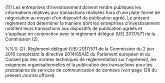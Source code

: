 (11) Les entreprises d'investissement doivent rendre publiques les informations relatives aux transactions réalisées hors d'une plate-forme de négociation au moyen d'un dispositif de publication agréé. Le présent règlement doit déterminer la manière dont les entreprises d'investissement notifient leurs transactions aux dispositifs de publication agréés et s'applique en conjonction avec le règlement délégué (UE) 2017/571 de la Commission (2).

%%% (2)  Règlement délégué (UE) 2017/571 de la Commission du 2 juin 2016 complétant la directive 2014/65/UE du Parlement européen et du Conseil par des normes techniques de réglementation sur l'agrément, les exigences organisationnelles et la publication des transactions pour les prestataires de services de communication de données (voir page 126 du présent Journal officiel).